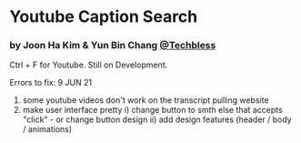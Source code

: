 # Youtube Caption Search
### by Joon Ha Kim & Yun Bin Chang [@Techbless](https://github.com/techbless)

Ctrl + F for Youtube. Still on Development.

Errors to fix:
9 JUN 21
1. some youtube videos don't work on the transcript pulling website
2. make user interface pretty 
   i) change button to smth else that accepts "click" - or change button design
   ii) add design features (header / body / animations)
